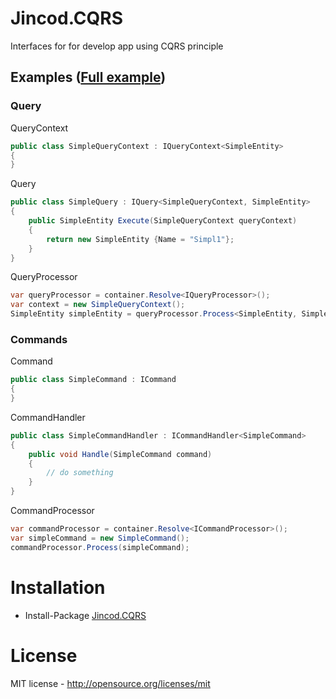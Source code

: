 Jincod.CQRS
====================

Interfaces for for develop app using CQRS principle

## Examples ([Full example](https://github.com/jincod/Jincod.CQRS/tree/master/src/Example))

### Query

QueryContext

```csharp
public class SimpleQueryContext : IQueryContext<SimpleEntity>
{
}
```

Query

```csharp
public class SimpleQuery : IQuery<SimpleQueryContext, SimpleEntity>
{
    public SimpleEntity Execute(SimpleQueryContext queryContext)
    {
        return new SimpleEntity {Name = "Simpl1"};
    }
}
```

QueryProcessor

```csharp
var queryProcessor = container.Resolve<IQueryProcessor>();
var context = new SimpleQueryContext();
SimpleEntity simpleEntity = queryProcessor.Process<SimpleEntity, SimpleQueryContext>(context);
```

### Commands

Command

```csharp
public class SimpleCommand : ICommand
{
}
```

CommandHandler

```csharp
public class SimpleCommandHandler : ICommandHandler<SimpleCommand>
{
    public void Handle(SimpleCommand command)
    {
        // do something
    }
}
```

CommandProcessor

```csharp
var commandProcessor = container.Resolve<ICommandProcessor>();
var simpleCommand = new SimpleCommand();
commandProcessor.Process(simpleCommand);
```


# Installation

* Install-Package [Jincod.CQRS](https://www.nuget.org/packages/Jincod.CQRS)

# License

MIT license - http://opensource.org/licenses/mit